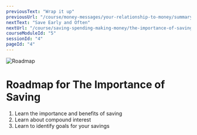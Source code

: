 ```yaml
---
previousText: "Wrap it up"
previousUrl: "/course/money-messages/your-relationship-to-money/summary"
nextText: "Save Early and Often"
nextUrl: "/course/saving-spending-making-money/the-importance-of-saving/save-early-and-often"
courseModuleId: "5"
sessionId: "4"
pageId: "4"
---
```




![Roadmap](/assets/img/roadmap.png)
# Roadmap for The Importance of Saving
1. Learn the importance and benefits of saving
2. Learn about compound interest
3. Learn to identify goals for your savings
